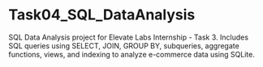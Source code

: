 # Task04_SQL_DataAnalysis
SQL Data Analysis project for Elevate Labs Internship - Task 3. Includes SQL queries using SELECT, JOIN, GROUP BY, subqueries, aggregate functions, views, and indexing to analyze e-commerce data using SQLite.
